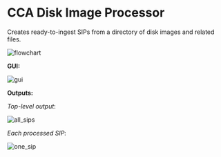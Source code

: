 # CCA Disk Image Processor  

Creates ready-to-ingest SIPs from a directory of disk images and related files.  

![flowchart](https://github.com/timothyryanwalsh/cca-diskimageprocessor/blob/master/media/flowchart.png)  

**GUI:**  

![gui](https://github.com/timothyryanwalsh/cca-diskimageprocessor/blob/master/media/diskimageprocessor_gui.png)  

**Outputs:**  

*Top-level output*:  

![all_sips](https://github.com/timothyryanwalsh/cca-diskimageprocessor/blob/master/media/diskimageprocessor_output1.png)  

*Each processed SIP*:  

![one_sip](https://github.com/timothyryanwalsh/cca-diskimageprocessor/blob/master/media/diskimageprocessor_output.png)  
